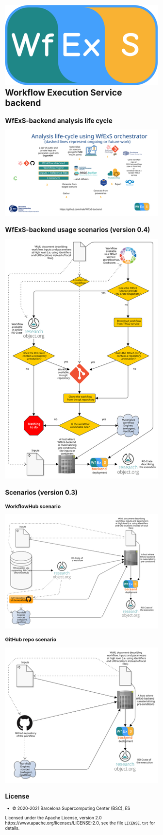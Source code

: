# ![WfExS-backend:](development-docs/logo/WfExS-logo-final_paths.svg) Workflow Execution Service backend

## WfExS-backend analysis life cycle

![wfexs-analysis-lifecycle](development-docs/wfexs-analysis-lifecycle.svg)

## WfExS-backend usage scenarios (version 0.4)

<span style="display:block;text-align:center">
<img src="development-docs/wfexs-flowchart-0.4.x.svg" alt="WfExS-backend 0.4.x flowchart scenarios" />
</span>

## Scenarios (version 0.3)
### WorkflowHub scenario

<span style="display:block;text-align:center">
<img src="development-docs/wfexs-flowchart.svg" alt="WfExS-backend flowchart, WorkflowHub scenario" />
</span>

### GitHub repo scenario
<span style="display:block;text-align:center">
<img src="development-docs/wfexs-flowchart-github.svg" alt="WfExS-backend, bare GitHub scenario" />
</span>

## License
* © 2020-2021 Barcelona Supercomputing Center (BSC), ES

Licensed under the Apache License, version 2.0 <https://www.apache.org/licenses/LICENSE-2.0>, see the file `LICENSE.txt` for details.
